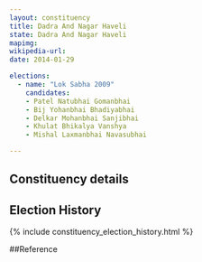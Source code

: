 ```yaml
---
layout: constituency
title: Dadra And Nagar Haveli
state: Dadra And Nagar Haveli
mapimg: 
wikipedia-url: 
date: 2014-01-29

elections: 
  - name: "Lok Sabha 2009"
    candidates: 
    - Patel Natubhai Gomanbhai 
    - Bij Yohanbhai Bhadiyabhai 
    - Delkar Mohanbhai Sanjibhai 
    - Khulat Bhikalya Vanshya 
    - Mishal Laxmanbhai Navasubhai 

---
```

## Constituency details


## Election History
{% include constituency_election_history.html %}

##Reference
